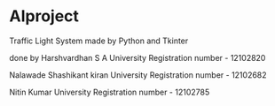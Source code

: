 # AIproject
Traffic Light System made by Python and Tkinter

done by
Harshvardhan S A 
University Registration number - 12102820

Nalawade Shashikant kiran
University Registration number - 12102682

Nitin Kumar
University Registration number - 12102785
